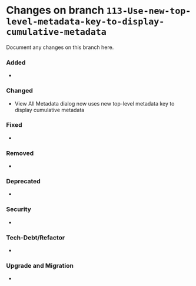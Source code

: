 # Changes on branch `113-Use-new-top-level-metadata-key-to-display-cumulative-metadata`
Document any changes on this branch here.
### Added
- 

### Changed
- View All Metadata dialog now uses new top-level metadata key to display cumulative metadata

### Fixed
- 

### Removed
- 

### Deprecated
- 

### Security
- 

### Tech-Debt/Refactor
- 

### Upgrade and Migration
- 
